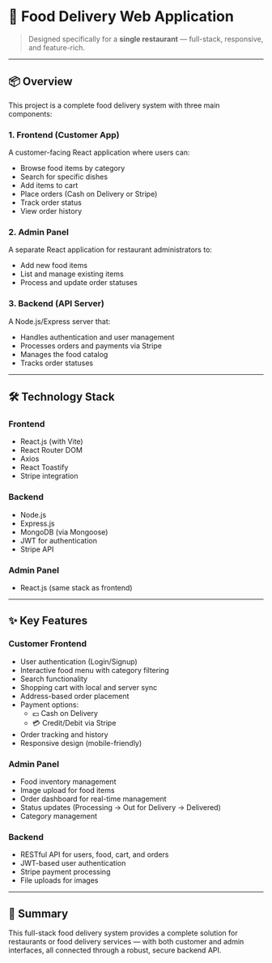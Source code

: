 # 🍔 Food Delivery Web Application

> Designed specifically for a **single restaurant** — full-stack, responsive, and feature-rich.

---

## 📦 Overview

This project is a complete food delivery system with three main components:

### 1. **Frontend (Customer App)**

A customer-facing React application where users can:

- Browse food items by category
- Search for specific dishes
- Add items to cart
- Place orders (Cash on Delivery or Stripe)
- Track order status
- View order history

### 2. **Admin Panel**

A separate React application for restaurant administrators to:

- Add new food items
- List and manage existing items
- Process and update order statuses

### 3. **Backend (API Server)**

A Node.js/Express server that:

- Handles authentication and user management
- Processes orders and payments via Stripe
- Manages the food catalog
- Tracks order statuses

---

## 🛠️ Technology Stack

### Frontend
- React.js (with Vite)
- React Router DOM
- Axios
- React Toastify
- Stripe integration

### Backend
- Node.js
- Express.js
- MongoDB (via Mongoose)
- JWT for authentication
- Stripe API

### Admin Panel
- React.js (same stack as frontend)

---

## ✨ Key Features

### Customer Frontend
- User authentication (Login/Signup)
- Interactive food menu with category filtering
- Search functionality
- Shopping cart with local and server sync
- Address-based order placement
- Payment options:
  - 💵 Cash on Delivery
  - 💳 Credit/Debit via Stripe
- Order tracking and history
- Responsive design (mobile-friendly)

### Admin Panel
- Food inventory management
- Image upload for food items
- Order dashboard for real-time management
- Status updates (Processing → Out for Delivery → Delivered)
- Category management

### Backend
- RESTful API for users, food, cart, and orders
- JWT-based user authentication
- Stripe payment processing
- File uploads for images

---

## 🚀 Summary

This full-stack food delivery system provides a complete solution for restaurants or food delivery services — with both customer and admin interfaces, all connected through a robust, secure backend API.
